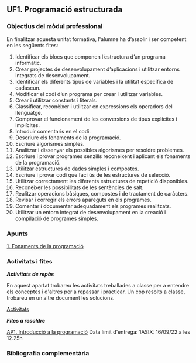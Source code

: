 ## UF1. Programació estructurada

### Objectius del mòdul professional

En finalitzar aquesta unitat formativa, l'alumne ha d’assolir i ser competent en les següents fites:

1. Identificar els blocs que componen l’estructura d’un programa informàtic.
2. Crear projectes de desenvolupament d’aplicacions i utilitzar entorns integrats de desenvolupament.
3. Identificar els diferents tipus de variables i la utilitat específica de cadascun.
4. Modificar el codi d’un programa per crear i utilitzar variables.
5. Crear i utilitzar constants i literals.
6. Classificar, reconèixer i utilitzar en expressions els operadors del llenguatge.
7. Comprovar el funcionament de les conversions de tipus explícites i implícites.
8. Introduir comentaris en el codi.
9. Descriure els fonaments de la programació.
10. Escriure algorismes simples.
11. Analitzar i dissenyar els possibles algorismes per resoldre problemes.
12. Escriure i provar programes senzills reconeixent i aplicant els fonaments de la programació.
13. Utilitzar estructures de dades simples i compostes.
14. Escriure i provar codi que faci ús de les estructures de selecció.
15. Utilitzar correctament les diferents estructures de repetició disponibles.
16. Reconèixer les possibilitats de les sentències de salt.
17. Realitzar operacions bàsiques, compostes i de tractament de caràcters.
18. Revisar i corregir els errors apareguts en els programes.
19. Comentar i documentar adequadament els programes realitzats.
19. Utilitzar un entorn integrat de desenvolupament en la creació i compilació de programes simples.


### Apunts

[1. Fonaments de la programació](https://docs.google.com/document/d/1FOsXI4HyUAwTVe_BVBkhsqSzRC6v7L2V7snhkHJevdw/edit?usp=sharing)

### Activitats i fites

**_Activitats de repàs_**

En aquest apartat trobareu les activitats treballades a classe per a entendre els conceptes i d'altres per a repassar i practicar. Un cop resolts a classe, trobareu en un altre document les solucions.

[Activitats](https://docs.google.com/document/d/1hdFTHBHNCBV_bWM59vvlKH4xCOJd7_RE8ozezpxlx1U/edit?usp=sharing)

**_Fites a resoldre_**

[AP1. Introducció a la programació](https://docs.google.com/document/d/1XhBOPs3ZV0hF_c3PZZW3Zd-fDmZHdprRYCdWv7X6cBU/edit?usp=sharing)
Data límit d'entrega: 1ASIX: 16/09/22 a les 12.25h

### Bibliografia complementària